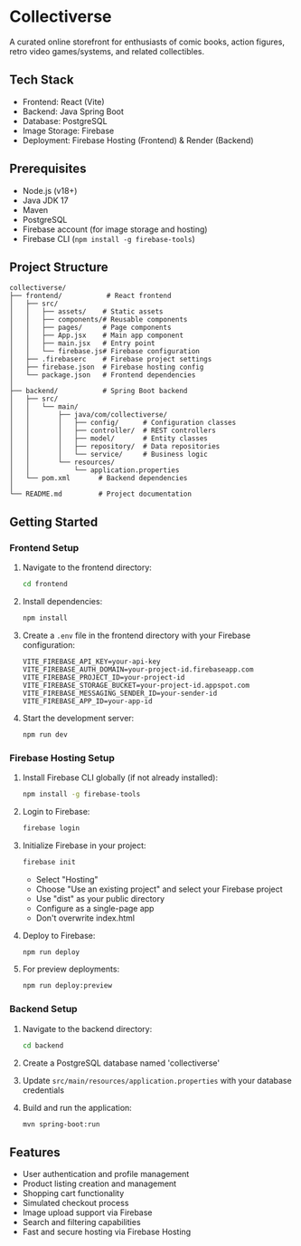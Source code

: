 # Collectiverse

A curated online storefront for enthusiasts of comic books, action figures, retro video games/systems, and related collectibles.

## Tech Stack

- Frontend: React (Vite)
- Backend: Java Spring Boot
- Database: PostgreSQL
- Image Storage: Firebase
- Deployment: Firebase Hosting (Frontend) & Render (Backend)

## Prerequisites

- Node.js (v18+)
- Java JDK 17
- Maven
- PostgreSQL
- Firebase account (for image storage and hosting)
- Firebase CLI (`npm install -g firebase-tools`)

## Project Structure

```
collectiverse/
├── frontend/           # React frontend
│   ├── src/
│   │   ├── assets/    # Static assets
│   │   ├── components/# Reusable components
│   │   ├── pages/     # Page components
│   │   ├── App.jsx    # Main app component
│   │   ├── main.jsx   # Entry point
│   │   └── firebase.js# Firebase configuration
│   ├── .firebaserc    # Firebase project settings
│   ├── firebase.json  # Firebase hosting config
│   └── package.json   # Frontend dependencies
│
├── backend/           # Spring Boot backend
│   ├── src/
│   │   └── main/
│   │       ├── java/com/collectiverse/
│   │       │   ├── config/      # Configuration classes
│   │       │   ├── controller/  # REST controllers
│   │       │   ├── model/       # Entity classes
│   │       │   ├── repository/  # Data repositories
│   │       │   └── service/     # Business logic
│   │       └── resources/
│   │           └── application.properties
│   └── pom.xml       # Backend dependencies
│
└── README.md         # Project documentation
```

## Getting Started

### Frontend Setup

1. Navigate to the frontend directory:
   ```bash
   cd frontend
   ```

2. Install dependencies:
   ```bash
   npm install
   ```

3. Create a `.env` file in the frontend directory with your Firebase configuration:
   ```env
   VITE_FIREBASE_API_KEY=your-api-key
   VITE_FIREBASE_AUTH_DOMAIN=your-project-id.firebaseapp.com
   VITE_FIREBASE_PROJECT_ID=your-project-id
   VITE_FIREBASE_STORAGE_BUCKET=your-project-id.appspot.com
   VITE_FIREBASE_MESSAGING_SENDER_ID=your-sender-id
   VITE_FIREBASE_APP_ID=your-app-id
   ```

4. Start the development server:
   ```bash
   npm run dev
   ```

### Firebase Hosting Setup

1. Install Firebase CLI globally (if not already installed):
   ```bash
   npm install -g firebase-tools
   ```

2. Login to Firebase:
   ```bash
   firebase login
   ```

3. Initialize Firebase in your project:
   ```bash
   firebase init
   ```
   - Select "Hosting"
   - Choose "Use an existing project" and select your Firebase project
   - Use "dist" as your public directory
   - Configure as a single-page app
   - Don't overwrite index.html

4. Deploy to Firebase:
   ```bash
   npm run deploy
   ```

5. For preview deployments:
   ```bash
   npm run deploy:preview
   ```

### Backend Setup

1. Navigate to the backend directory:
   ```bash
   cd backend
   ```

2. Create a PostgreSQL database named 'collectiverse'

3. Update `src/main/resources/application.properties` with your database credentials

4. Build and run the application:
   ```bash
   mvn spring-boot:run
   ```

## Features

- User authentication and profile management
- Product listing creation and management
- Shopping cart functionality
- Simulated checkout process
- Image upload support via Firebase
- Search and filtering capabilities
- Fast and secure hosting via Firebase Hosting

